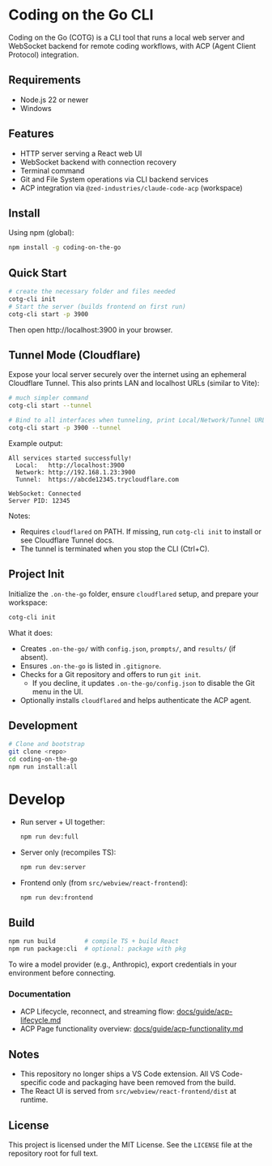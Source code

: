 # Coding on the Go CLI

Coding on the Go (COTG) is a CLI tool that runs a local web server and WebSocket backend for remote coding workflows, with ACP (Agent Client Protocol) integration.

## Requirements

- Node.js 22 or newer
- Windows

## Features

- HTTP server serving a React web UI
- WebSocket backend with connection recovery
- Terminal command
- Git and File System operations via CLI backend services
- ACP integration via `@zed-industries/claude-code-acp` (workspace)

## Install

Using npm (global):

```bash
npm install -g coding-on-the-go
```

## Quick Start

```bash
# create the necessary folder and files needed
cotg-cli init
# Start the server (builds frontend on first run)
cotg-cli start -p 3900

```

Then open http://localhost:3900 in your browser.

## Tunnel Mode (Cloudflare)

Expose your local server securely over the internet using an ephemeral Cloudflare Tunnel. This also prints LAN and localhost URLs (similar to Vite):

```bash
# much simpler command
cotg-cli start --tunnel 

# Bind to all interfaces when tunneling, print Local/Network/Tunnel URLs
cotg-cli start -p 3900 --tunnel
```

Example output:

```
All services started successfully!
  Local:   http://localhost:3900
  Network: http://192.168.1.23:3900
  Tunnel:  https://abcde12345.trycloudflare.com

WebSocket: Connected
Server PID: 12345
```

Notes:
- Requires `cloudflared` on PATH. If missing, run `cotg-cli init` to install or see Cloudflare Tunnel docs.
- The tunnel is terminated when you stop the CLI (Ctrl+C).

## Project Init

Initialize the `.on-the-go` folder, ensure `cloudflared` setup, and prepare your workspace:

```bash
cotg-cli init
```

What it does:
- Creates `.on-the-go/` with `config.json`, `prompts/`, and `results/` (if absent).
- Ensures `.on-the-go` is listed in `.gitignore`.
- Checks for a Git repository and offers to run `git init`.
  - If you decline, it updates `.on-the-go/config.json` to disable the Git menu in the UI.
- Optionally installs `cloudflared` and helps authenticate the ACP agent.

## Development

```bash
# Clone and bootstrap
git clone <repo>
cd coding-on-the-go
npm run install:all
```
# Develop

- Run server + UI together:
  ```bash
  npm run dev:full
  ```
  

- Server only (recompiles TS):
  ```bash
  npm run dev:server
  ```

- Frontend only (from `src/webview/react-frontend`):
  ```bash
  npm run dev:frontend
  ```

## Build

```bash
npm run build        # compile TS + build React
npm run package:cli  # optional: package with pkg
```

To wire a model provider (e.g., Anthropic), export credentials in your environment before connecting.

### Documentation

- ACP Lifecycle, reconnect, and streaming flow: [docs/guide/acp-lifecycle.md](docs/guide/acp-lifecycle.md)
- ACP Page functionality overview: [docs/guide/acp-functionality.md](docs/guide/acp-functionality.md)

## Notes

- This repository no longer ships a VS Code extension. All VS Code-specific code and packaging have been removed from the build.
- The React UI is served from `src/webview/react-frontend/dist` at runtime.

## License

This project is licensed under the MIT License. See the `LICENSE` file at the repository root for full text.

